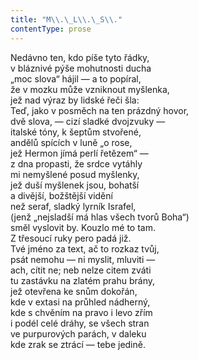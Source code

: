 ```yaml
---
title: "M\\.\_L\\.\_S\\."
contentType: prose
---
```


  

Nedávno ten, kdo píše tyto řádky,  
v bláznivé pýše mohutnosti ducha  
„moc slova“ hájil — a to popíral,  
že v mozku může vzniknout myšlenka,  
jež nad výraz by lidské řeči šla:  
Teď, jako v posměch na ten prázdný hovor,  
dvě slova, — cizí sladké dvojzvuky —  
italské tóny, k šeptům stvořené,  
andělů spících v luně „o rose,  
jež Hermon jímá perlí řetězem“ —  
z dna propasti, že srdce vytáhly  
mi nemyšlené posud myšlenky,  
jež duší myšlenek jsou, bohatší  
a divější, božštější vidění  
než seraf, sladký lyrník Israfel,  
(jenž „nejsladší má hlas všech tvorů Boha“)  
směl vyslovit by. Kouzlo mé to tam.  
Z třesoucí ruky pero padá již.  
Tvé jméno za text, ač to rozkaz tvůj,  
psát nemohu — ni myslit, mluviti —  
ach, cítit ne; neb nelze citem zváti  
tu zastávku na zlatém prahu brány,  
jež otevřena ke snům dokořán,  
kde v extasi na průhled nádherný,  
kde s chvěním na pravo i levo zřím  
i podél celé dráhy, se všech stran  
ve purpurových parách, v daleku  
kde zrak se ztrácí — tebe jedině.
